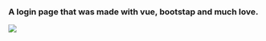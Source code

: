 <h3>A login page that was made with vue, bootstap and much love.</h3>

<img src="https://drive.google.com/uc?export=download&id=12l_PFMJSDqjD_13FaUXF3CvaHPAy3-Kq">
